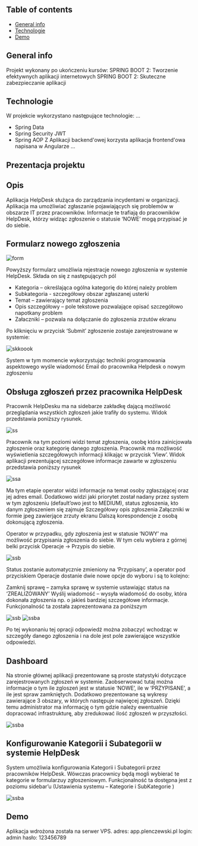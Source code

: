 ## Table of contents
* [General info](#general-info)
* [Technologie](#Technologie)
* [Demo](#Demo)

## General info
Projekt wykonany po ukończeniu kursów:
SPRING BOOT 2: Tworzenie efektywnych aplikacji internetowych
SPRING BOOT 2: Skuteczne zabezpieczanie aplikacji
	
## Technologie
W projekcie wykorzystano następujące technologie:
...
* Spring Data
* Spring Security JWT
* Spring AOP
Z Aplikacji backend'owej korzysta aplikacja frontend'owa napisana w Angularze
...

## Prezentacja projektu

## Opis
Aplikacja HelpDesk służąca do zarządzania incydentami w organizacji. Aplikacja ma umożliwiać zgłaszanie pojawiających się problemów w obszarze IT przez pracowników. Informacje te trafiają do pracowników HelpDesk, którzy widząc zgłoszenie o statusie ‘NOWE’ mogą przypisać je do siebie. 

## Formularz nowego zgłoszenia

![form](img/1.PNG)

Powyższy formularz umożliwia rejestracje nowego zgłoszenia w systemie HelpDesk. Składa on się z następujących pól
*	Kategoria – określająca ogólna kategorię do której należy problem
*	Subkategoria  - szczegółowy obszar zgłaszanej usterki
*	Temat – zawierający temat zgłoszenia
*	Opis szczegółowy – pole tekstowe pozwalające opisać szczegółowo napotkany problem
*	Załaczniki – pozwala na dołączanie do zgłoszenia zrzutów ekranu

Po kliknięciu w przycisk ‘Submit’ zgłoszenie zostaje zarejestrowane w systemie:

![skkoook](img/2.png)

System w tym momencie wykorzystując techniki programowania aspektowego wyśle wiadomość Email do pracownika Helpdesk o nowym zgłoszeniu

## Obsługa zgłoszeń przez pracownika HelpDesk

Pracownik HelpDesku ma na sidebarze zakładkę dającą możliwość przeglądania wszystkich zgłoszeń jakie trafiły do systemu. Widok przedstawia poniższy rysunek.

![ss](img/3.PNG)

Pracownik na tym poziomi widzi temat zgłoszenia, osobę która zainicjowała zgłoszenie oraz  kategorię danego zgłoszenia. Pracownik ma możliwość wyświetlenia szczegółowych informacji klikając w przycisk ‘View’. Widok aplikacji prezentującej szczegółowe informacje zawarte w zgłoszeniu przedstawia poniższy rysunek

![ssa](img/4.PNG)

Ma tym etapie operator widzi informacje na temat osoby zgłaszającej oraz jej adres email. Dodatkowo widzi 
jaki priorytet został nadany przez system w tym zgłoszeniu (default’owo jest to MEDIUM), status zgłoszenia,
kto danym zgłoszeniem się zajmuje
Szczegółowy opis zgłoszenia
Załączniki w formie jpeg zawierjące zrzuty ekranu
Dalszą korespondencje z osobą dokonującą zgłoszenia.

Operator w przypadku, gdy zgłoszenia jest w statusie ‘NOWY’ ma możliwość przypisania zgłoszenia do siebie. W tym celu wybiera z górnej belki przycisk Operacje -> Przypis do siebie.

![ssb](img/5.PNG)

Status zostanie automatycznie zmieniony na  ‘Przypisany’, a operator pod przyciskiem Operacje dostanie dwie nowe opcje do wyboru i są to kolejno:

Zamknij sprawę – zamyka sprawę w systemie ustawiając status na ‘ZREALIZOWANY’
Wyślij wiadomość – wysyła wiadomość do osoby, która dokonała zgłoszenia np. o jakieś bardziej szczegółowe informacje. Funkcjonalność ta została zaprezentowana za poniższym 

![ssb](img/6.PNG)
![ssba](img/7.PNG)

Po tej wykonaniu tej opracji odpowiedź można zobaczyć wchodząc w szczegóły danego zgłoszenia i na dole jest pole zawierające wszystkie odpowiedzi. 

## Dashboard

Na stronie głównej aplikacji prezentowane są proste  statystyki dotyczące zarejestrowanych zgłoszeń w systemie. Zaobserwować tutaj można informacje o tym ile zgloszeń jest w statusie ‘NOWE’, ile w ‘PRZYPISANE’, a ile jest spraw zamkniętych. Dodatkowo prezentowane są wykresy zawierające 3 obszary, w których następuje najwięcej zgłoszeń. Dzięki temu administrator ma informację o tym gdzie należy ewentualnie dopracować infrastrukturę, aby zredukować ilość zgłoszeń w przyszłości.

![ssba](img/8.PNG)

## Konfigurowanie Kategorii i Subategorii w systemie HelpDesk

System umożliwia konfigurowania Kategorii i Subategorii przez pracowników HelpDesk. Wówczas pracownicy będą mogli wybierać te kategorie w formularzuy zgłoszeniowym. Funkcjonalność ta dostępna jest z poziomu sidebar’u (Ustawienia systemu – Kategorie i SubKategorie )

![ssba](img/9.PNG)

## Demo

Aplikacja wdrożona została na serwer VPS.
adres: app.plenczewski.pl
login: admin
hasło: 123456789
